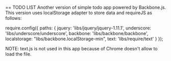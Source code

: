 == TODO LIST 
Another version of simple todo app powered by Backbone.js.
This version uses localStorage adapter to store data and requireJS as follows:

require.config({
	paths: {
		jquery: 'libs/jquery/jquery-1.11.1',
		underscore: 'libs/underscore/underscore',
		backbone: 'libs/backbone/backbone',
		localstorage: "libs/backbone.localStorage-min",
		text: 'libs/require/text'
	}
});

NOTE: text.js is not used in this app because of Chrome doesn't allow to load the file.


